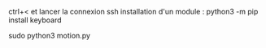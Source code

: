 ctrl+< et lancer la connexion ssh 
installation d'un module : python3 -m pip install keyboard

sudo python3 motion.py